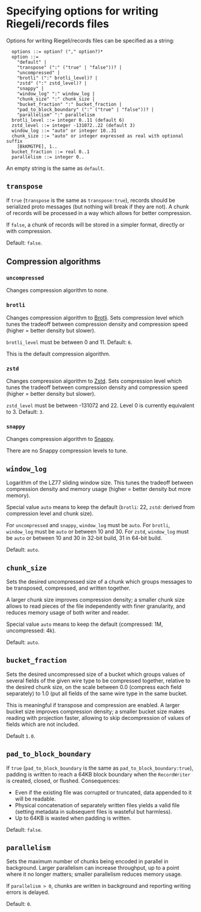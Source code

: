 # Specifying options for writing Riegeli/records files

Options for writing Riegeli/records files can be specified as a string:

```data
  options ::= option? ("," option?)*
  option ::=
    "default" |
    "transpose" (":" ("true" | "false"))? |
    "uncompressed" |
    "brotli" (":" brotli_level)? |
    "zstd" (":" zstd_level)? |
    "snappy" |
    "window_log" ":" window_log |
    "chunk_size" ":" chunk_size |
    "bucket_fraction" ":" bucket_fraction |
    "pad_to_block_boundary" (":" ("true" | "false"))? |
    "parallelism" ":" parallelism
  brotli_level ::= integer 0..11 (default 6)
  zstd_level ::= integer -131072..22 (default 3)
  window_log ::= "auto" or integer 10..31
  chunk_size ::= "auto" or integer expressed as real with optional suffix
    [BkKMGTPE], 1..
  bucket_fraction ::= real 0..1
  parallelism ::= integer 0..
```

An empty string is the same as `default`.

## `transpose`

If `true` (`transpose` is the same as `transpose:true`), records should be
serialized proto messages (but nothing will break if they are not). A chunk of
records will be processed in a way which allows for better compression.

If `false`, a chunk of records will be stored in a simpler format, directly or
with compression.

Default: `false`.

## Compression algorithms

### `uncompressed`

Changes compression algorithm to none.

### `brotli`

Changes compression algorithm to [Brotli](https://github.com/google/brotli).
Sets compression level which tunes the tradeoff between compression density and
compression speed (higher = better density but slower).

`brotli_level` must be between 0 and 11. Default: `6`.

This is the default compression algorithm.

### `zstd`

Changes compression algorithm to [Zstd](https://facebook.github.io/zstd/). Sets
compression level which tunes the tradeoff between compression density and
compression speed (higher = better density but slower).

`zstd_level` must be between -131072 and 22. Level 0 is currently equivalent to
3. Default: `3`.

### `snappy`

Changes compression algorithm to [Snappy](https://google.github.io/snappy/).

There are no Snappy compression levels to tune.

## `window_log`

Logarithm of the LZ77 sliding window size. This tunes the tradeoff between
compression density and memory usage (higher = better density but more memory).

Special value `auto` means to keep the default (`brotli`: 22, `zstd`: derived
from compression level and chunk size).

For `uncompressed` and `snappy`, `window_log` must be `auto`. For `brotli`,
`window_log` must be `auto` or between 10 and 30. For `zstd`, `window_log` must
be `auto` or between 10 and 30 in 32-bit build, 31 in 64-bit build.

Default: `auto`.

## `chunk_size`

Sets the desired uncompressed size of a chunk which groups messages to be
transposed, compressed, and written together.

A larger chunk size improves compression density; a smaller chunk size allows to
read pieces of the file independently with finer granularity, and reduces memory
usage of both writer and reader.

Special value `auto` means to keep the default (compressed: 1M, uncompressed:
4k).

Default: `auto`.

## `bucket_fraction`

Sets the desired uncompressed size of a bucket which groups values of several
fields of the given wire type to be compressed together, relative to the desired
chunk size, on the scale between 0.0 (compress each field separately) to 1.0
(put all fields of the same wire type in the same bucket.

This is meaningful if transpose and compression are enabled. A larger bucket
size improves compression density; a smaller bucket size makes reading with
projection faster, allowing to skip decompression of values of fields which are
not included.

Default `1.0`.

## `pad_to_block_boundary`

If `true` (`pad_to_block_boundary` is the same as `pad_to_block_boundary:true`),
padding is written to reach a 64KB block boundary when the `RecordWriter` is
created, closed, or flushed. Consequences:

*   Even if the existing file was corrupted or truncated, data appended to it
    will be readable.
*   Physical concatenation of separately written files yields a valid file
    (setting metadata in subsequent files is wasteful but harmless).
*   Up to 64KB is wasted when padding is written.

Default: `false`.

## `parallelism`

Sets the maximum number of chunks being encoded in parallel in background.
Larger parallelism can increase throughput, up to a point where it no longer
matters; smaller parallelism reduces memory usage.

If `parallelism > 0`, chunks are written in background and reporting writing
errors is delayed.

Default: `0`.
